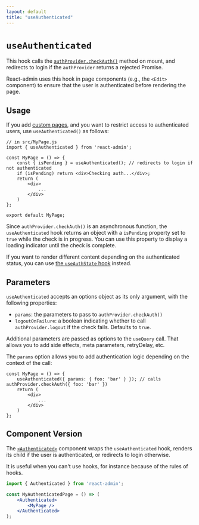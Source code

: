```yaml
---
layout: default
title: "useAuthenticated"
---
```


# `useAuthenticated`

This hook calls the [`authProvider.checkAuth()`](./AuthProviderWriting.md#checkauth)  method on mount, and redirects to login if the `authProvider` returns a rejected Promise.

React-admin uses this hook in page components (e.g., the `<Edit>` component) to ensure that the user is authenticated before rendering the page.

## Usage

If you add [custom pages](./Admin.md#adding-custom-pages), and you want to restrict access to authenticated users, use `useAuthenticated()` as follows:

```tsx
// in src/MyPage.js
import { useAuthenticated } from 'react-admin';

const MyPage = () => {
    const { isPending } = useAuthenticated(); // redirects to login if not authenticated
    if (isPending) return <div>Checking auth...</div>;
    return (
        <div>
            ...
        </div>
    )
};

export default MyPage;
```

Since `authProvider.checkAuth()` is an asynchronous function, the `useAuthenticated` hook returns an object with a `isPending` property set to `true` while the check is in progress. You can use this property to display a loading indicator until the check is complete.

If you want to render different content depending on the authenticated status, you can use [the `useAuthState` hook](./useAuthState.md) instead.

## Parameters

`useAuthenticated` accepts an options object as its only argument, with the following properties:

- `params`: the parameters to pass to `authProvider.checkAuth()`
- `logoutOnFailure`: a boolean indicating whether to call `authProvider.logout` if the check fails. Defaults to `true`.

Additional parameters are passed as options to the `useQuery` call. That allows you to add side effects, meta parameters, retryDelay, etc.

The `params` option allows you to add authentication logic depending on the context of the call:

```tsx
const MyPage = () => {
    useAuthenticated({ params: { foo: 'bar' } }); // calls authProvider.checkAuth({ foo: 'bar' })
    return (
        <div>
            ...
        </div>
    )
};
```

## Component Version

The [`<Authenticated>`](./Authenticated.md) component wraps the `useAuthenticated` hook, renders its child if the user is authenticated, or redirects to login otherwise.

It is useful when you can't use hooks, for instance because of the rules of hooks.

```jsx
import { Authenticated } from 'react-admin';

const MyAuthenticatedPage = () => (
    <Authenticated>
        <MyPage />
    </Authenticated>
);
```
